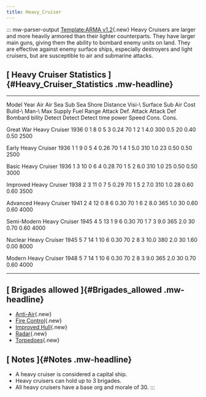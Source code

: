 ```yaml
---
title: Heavy_Cruiser
---
```


::: mw-parser-output
[Template:ARMA
v1.2](/wiki/index.php?title=Template:ARMA_v1.2&action=edit&redlink=1 "Template:ARMA v1.2 (page does not exist)"){.new}
Heavy Cruisers are larger and more heavily armored than their lighter
counterparts. They have larger main guns, giving them the ability to
bombard enemy units on land. They are effective against enemy surface
ships, especially destroyers and light cruisers, but are susceptible to
air and submarine attacks.

## [ Heavy Cruiser Statistics ]{#Heavy_Cruiser_Statistics .mw-headline}

---

Model Year Air Air Sea Sub Sea Shore Distance Visi-\ Surface Sub Air Cost Build-\ Man-\ Max Supply Fuel Range
Attack Def. Attack Attack Def Bombard bility Detect Detect Detect time power Speed Cons. Cons.

Great War Heavy Cruiser 1936 0 1 8 0 5 3 0.24 70 1 2 1 4.0 300 0.5 20 0.40 0.50 2500

Early Heavy Cruiser 1936 1 1 9 0 5 4 0.26 70 1 4 1 5.0 310 1.0 23 0.50 0.50 2500

Basic Heavy Cruiser 1936 1 3 10 0 6 4 0.28 70 1 5 2 6.0 310 1.0 25 0.50 0.50 3000

Improved Heavy Cruiser 1938 2 3 11 0 7 5 0.29 70 1 5 2 7.0 310 1.0 28 0.60 0.60 3500

Advanced Heavy Cruiser 1941 2 4 12 0 8 6 0.30 70 1 6 2 8.0 365 1.0 30 0.60 0.60 4000

Semi-Modern Heavy Cruiser 1945 4 5 13 1 9 6 0.30 70 1 7 3 9.0 365 2.0 30 0.70 0.60 4000

Nuclear Heavy Cruiser 1945 5 7 14 1 10 6 0.30 70 2 8 3 10.0 380 2.0 30 1.60 0.00 8000

Modern Heavy Cruiser 1948 5 7 14 1 10 6 0.30 70 2 8 3 9.0 365 2.0 30 0.70 0.60 4000

---

## [ Brigades allowed ]{#Brigades_allowed .mw-headline}

- [Anti-Air](</wiki/index.php?title=Anti-Air_(naval_brigade)&action=edit&redlink=1> "Anti-Air (naval brigade) (page does not exist)"){.new}
- [Fire
  Control](</wiki/index.php?title=Fire_Control_(naval_brigade)&action=edit&redlink=1> "Fire Control (naval brigade) (page does not exist)"){.new}
- [Improved
  Hull](</wiki/index.php?title=Improved_Hull_(naval_brigade)&action=edit&redlink=1> "Improved Hull (naval brigade) (page does not exist)"){.new}
- [Radar](</wiki/index.php?title=Radar_(naval_brigade)&action=edit&redlink=1> "Radar (naval brigade) (page does not exist)"){.new}
- [Torpedoes](</wiki/index.php?title=Torpedoes_(naval_brigade)&action=edit&redlink=1> "Torpedoes (naval brigade) (page does not exist)"){.new}

## [ Notes ]{#Notes .mw-headline}

- A heavy cruiser is considered a capital ship.
- Heavy cruisers can hold up to 3 brigades.
- All heavy cruisers have a base org and morale of 30.
  :::
